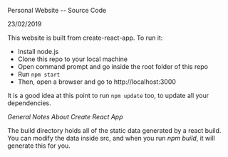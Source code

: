Personal Website -- Source Code

23/02/2019

This website is built from create-react-app. To run it:
* Install node.js
* Clone this repo to your local machine
* Open command prompt and go inside the root folder of this repo
* Run `npm start`
* Then, open a browser and go to http://localhost:3000

It is a good idea at this point to run `npm update` too, to update all your dependencies.

_General Notes About Create React App_

The build directory holds all of the static data generated by a react build.
You can modify the data inside src, and when you run *npm build*, it will generate this for you.